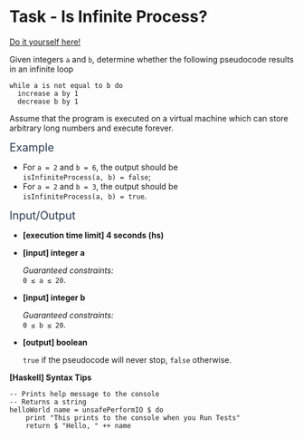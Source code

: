 # Task - Is Infinite Process?

[Do it yourself here!](https://app.codesignal.com/arcade/code-arcade/at-the-crossroads/aFF9HDm2Rsti9j5kc)

<p>Given integers <code>a</code> and <code>b</code>, determine whether the following pseudocode results in an infinite loop</p>
<pre><code>while a is not equal to b do
  increase a by 1
  decrease b by 1
</code></pre>
<p>Assume that the program is executed on a virtual machine which can store arbitrary long numbers and execute forever.</p>
<p><span class="markdown--header" style="color:#2b3b52;font-size:1.4em">Example</span></p>
<ul>
<li>For <code>a = 2</code> and <code>b = 6</code>, the output should be<br>
<code>isInfiniteProcess(a, b) = false</code>;</li>
<li>For <code>a = 2</code> and <code>b = 3</code>, the output should be<br>
<code>isInfiniteProcess(a, b) = true</code>.</li>
</ul>
<p><span class="markdown--header" style="color:#2b3b52;font-size:1.4em">Input/Output</span></p>
<ul>
<li>
<p><strong>[execution time limit] 4 seconds (hs)</strong></p>
</li>
<li>
<p><strong>[input] integer a</strong></p>
<p><em>Guaranteed constraints:</em><br>
<code>0 ≤ a ≤ 20</code>.</p>
</li>
<li>
<p><strong>[input] integer b</strong></p>
<p><em>Guaranteed constraints:</em><br>
<code>0 ≤ b ≤ 20</code>.</p>
</li>
<li>
<p><strong>[output] boolean</strong></p>
<p><code>true</code> if the pseudocode will never stop, <code>false</code> otherwise.</p>
</li>
</ul>
<p><strong>[Haskell] Syntax Tips</strong></p>
<pre><code class="language-haskell"><span class="hljs-comment">-- Prints help message to the console</span>
<span class="hljs-comment">-- Returns a string</span>
<span class="hljs-title">helloWorld</span> name = unsafePerformIO $ <span class="hljs-keyword">do</span>
    print <span class="hljs-string">"This prints to the console when you Run Tests"</span>
    return $ <span class="hljs-string">"Hello, "</span> ++ name

</code></pre>
